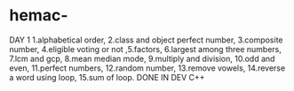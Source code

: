 # hemac-
DAY 1
1.alphabetical order,
2.class and object perfect number,
3.composite number,
4.eligible voting or not
,5.factors,
6.largest among three numbers,
7.lcm and gcp,
8.mean median mode,
9.multiply and division,
10.odd and even,
11.perfect numbers,
12.random number,
13.remove vowels,
14.reverse a word using loop,
15.sum of loop.
DONE IN DEV C++
